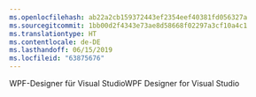 ```yaml
---
ms.openlocfilehash: ab22a2cb159372443ef2354eef40381fd056327a
ms.sourcegitcommit: 1bb00d2f4343e73ae8d58668f02297a3cf10a4c1
ms.translationtype: HT
ms.contentlocale: de-DE
ms.lasthandoff: 06/15/2019
ms.locfileid: "63875676"
---
```

<span data-ttu-id="7f181-101">WPF-Designer für Visual Studio</span><span class="sxs-lookup"><span data-stu-id="7f181-101">WPF Designer for Visual Studio</span></span>